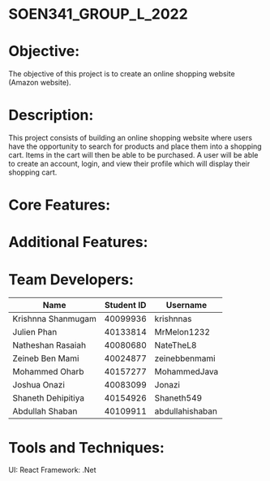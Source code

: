 # SOEN341_GROUP_L_2022

# Objective:

The objective of this project is to create an online shopping website (Amazon website).

# Description:

This project consists of building an online shopping website where users have the opportunity to search for products and place them into a shopping cart. Items in the cart will then be able to be purchased. A user will be able to create an account, login, and view their profile which will display their shopping cart.

# Core Features:

# Additional Features:

# Team Developers:


|     Name     |  Student ID |  Username |
| ---  | ---|  --- |
|   Krishnna Shanmugam   |  40099936  |  krishnnas     |
|   Julien Phan          |  40133814  |  MrMelon1232   |
|   Natheshan Rasaiah    |  40080680  |  NateTheL8     |
|   Zeineb Ben Mami      |  40024877  |  zeinebbenmami |
|   Mohammed Oharb       |  40157277  |  MohammedJava  |
|   Joshua Onazi         |  40083099  | Jonazi         |
| Shaneth Dehipitiya   |40154926  | Shaneth549  |
| Abdullah Shaban        | 40109911   | abdullahishaban|



# Tools and Techniques:

UI: React
Framework: .Net

